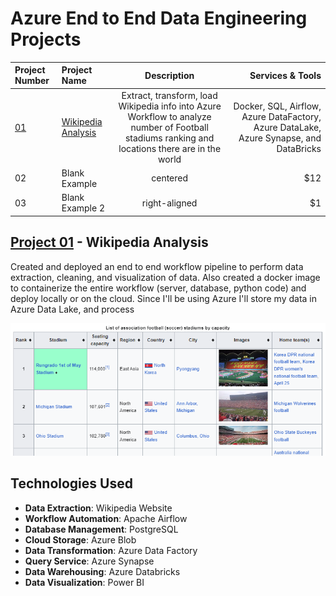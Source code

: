 # Azure End to End Data Engineering Projects

| Project Number                         | Project Name                                                                                                                                   |                                                                   Description                                                                   |                                                                       Services & Tools |
| :------------------------------------- | :--------------------------------------------------------------------------------------------------------------------------------------------- | :---------------------------------------------------------------------------------------------------------------------------------------------: | -------------------------------------------------------------------------------------: |
| [01](#project-01---wikipedia-analysis) | [Wikipedia Analysis](https://github.com/KevinGastelum/MyDataEngineering/tree/main/02._Azure_DataEngineeringProjects/01_Wikipedia_ETL_Pipeline) | Extract, transform, load Wikipedia info into Azure Workflow to analyze number of Football stadiums ranking and locations there are in the world | Docker, SQL, Airflow, Azure DataFactory, Azure DataLake, Azure Synapse, and DataBricks |
| 02                                     | Blank Example                                                                                                                                  |                                                                    centered                                                                     |                                                                                    $12 |
| 03                                     | Blank Example 2                                                                                                                                |                                                                  right-aligned                                                                  |                                                                                     $1 |

## [Project 01](https://github.com/KevinGastelum/MyDataEngineering/tree/main/02._Azure_DataEngineeringProjects/01_Wikipedia_ETL_Pipeline) - Wikipedia Analysis

Created and deployed an end to end workflow pipeline to perform data extraction, cleaning, and visualization of data. Also created a docker image to containerize the entire workflow (server, database, python code) and deploy locally or on the cloud. Since I'll be using Azure I'll store my data in Azure Data Lake, and process

<img src="01_Wikipedia_ETL_Pipeline\data\wiki_table.png">

## Technologies Used

- **Data Extraction**: Wikipedia Website
- **Workflow Automation**: Apache Airflow
- **Database Management**: PostgreSQL
- **Cloud Storage**: Azure Blob
- **Data Transformation**: Azure Data Factory
- **Query Service**: Azure Synapse
- **Data Warehousing**: Azure Databricks
- **Data Visualization**: Power BI
